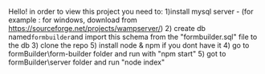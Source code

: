 Hello!
in order to view this project you need to:
1)install mysql server - (for example : for windows, download from https://sourceforge.net/projects/wampserver/)
2) create db named`formbuilder`and import this schema from the "formbuilder.sql" file to the db 
3) clone the repo
5) install node & npm if you dont have it
4) go to formBuilder\form-builder folder and run with "npm start" 
5) got to formBuilder\server folder and run "node index"
